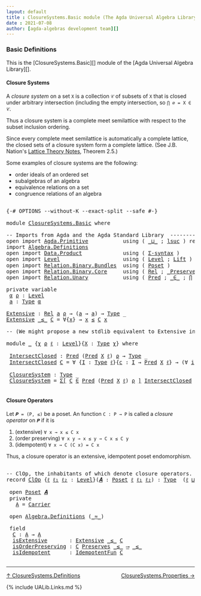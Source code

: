 ```yaml
---
layout: default
title : ClosureSystems.Basic module (The Agda Universal Algebra Library)
date : 2021-07-08
author: [agda-algebras development team][]
---
```


### <a id="basic-definitions">Basic Definitions</a>

This is the [ClosureSystems.Basic][] module of the [Agda Universal Algebra Library][].

#### <a id="closure-systems">Closure Systems</a>

A *closure system* on a set `X` is a collection `𝒞` of subsets of `X` that is closed
under arbitrary intersection (including the empty intersection, so `⋂ ∅ = X ∈ 𝒞`.

Thus a closure system is a complete meet semilattice with respect to the subset
inclusion ordering.

Since every complete meet semilattice is automatically a complete lattice, the closed
sets of a closure system form a complete lattice.
(See J.B. Nation's [Lattice Theory Notes](http://math.hawaii.edu/~jb/math618/Nation-LatticeTheory.pdf), Theorem 2.5.)

Some examples of closure systems are the following:

* order ideals of an ordered set
* subalgebras of an algebra
* equivalence relations on a set
* congruence relations of an algebra

<pre class="Agda">

<a id="1074" class="Symbol">{-#</a> <a id="1078" class="Keyword">OPTIONS</a> <a id="1086" class="Pragma">--without-K</a> <a id="1098" class="Pragma">--exact-split</a> <a id="1112" class="Pragma">--safe</a> <a id="1119" class="Symbol">#-}</a>

<a id="1124" class="Keyword">module</a> <a id="1131" href="ClosureSystems.Basic.html" class="Module">ClosureSystems.Basic</a> <a id="1152" class="Keyword">where</a>

<a id="1159" class="Comment">-- Imports from Agda and the Agda Standard Library  ---------------------------------------</a>
<a id="1251" class="Keyword">open</a> <a id="1256" class="Keyword">import</a> <a id="1263" href="Agda.Primitive.html" class="Module">Agda.Primitive</a>           <a id="1288" class="Keyword">using</a> <a id="1294" class="Symbol">(</a> <a id="1296" href="Agda.Primitive.html#810" class="Primitive Operator">_⊔_</a> <a id="1300" class="Symbol">;</a> <a id="1302" href="Agda.Primitive.html#780" class="Primitive">lsuc</a> <a id="1307" class="Symbol">)</a> <a id="1309" class="Keyword">renaming</a> <a id="1318" class="Symbol">(</a> <a id="1320" href="Agda.Primitive.html#326" class="Primitive">Set</a> <a id="1324" class="Symbol">to</a> <a id="1327" class="Primitive">Type</a> <a id="1332" class="Symbol">)</a>
<a id="1334" class="Keyword">import</a> <a id="1341" href="Algebra.Definitions.html" class="Module">Algebra.Definitions</a>
<a id="1361" class="Keyword">open</a> <a id="1366" class="Keyword">import</a> <a id="1373" href="Data.Product.html" class="Module">Data.Product</a>             <a id="1398" class="Keyword">using</a> <a id="1404" class="Symbol">(</a> <a id="1406" href="Data.Product.html#916" class="Function">Σ-syntax</a> <a id="1415" class="Symbol">)</a>
<a id="1417" class="Keyword">open</a> <a id="1422" class="Keyword">import</a> <a id="1429" href="Level.html" class="Module">Level</a>                    <a id="1454" class="Keyword">using</a> <a id="1460" class="Symbol">(</a> <a id="1462" href="Agda.Primitive.html#597" class="Postulate">Level</a> <a id="1468" class="Symbol">;</a> <a id="1470" href="Level.html#400" class="Record">Lift</a> <a id="1475" class="Symbol">)</a> <a id="1477" class="Keyword">renaming</a> <a id="1486" class="Symbol">(</a> <a id="1488" href="Agda.Primitive.html#764" class="Primitive">zero</a> <a id="1493" class="Symbol">to</a> <a id="1496" class="Primitive">ℓ₀</a> <a id="1499" class="Symbol">)</a>
<a id="1501" class="Keyword">open</a> <a id="1506" class="Keyword">import</a> <a id="1513" href="Relation.Binary.Bundles.html" class="Module">Relation.Binary.Bundles</a>  <a id="1538" class="Keyword">using</a> <a id="1544" class="Symbol">(</a> <a id="1546" href="Relation.Binary.Bundles.html#3028" class="Record">Poset</a> <a id="1552" class="Symbol">)</a>
<a id="1554" class="Keyword">open</a> <a id="1559" class="Keyword">import</a> <a id="1566" href="Relation.Binary.Core.html" class="Module">Relation.Binary.Core</a>     <a id="1591" class="Keyword">using</a> <a id="1597" class="Symbol">(</a> <a id="1599" href="Relation.Binary.Core.html#882" class="Function">Rel</a> <a id="1603" class="Symbol">;</a> <a id="1605" href="Relation.Binary.Core.html#1563" class="Function Operator">_Preserves_⟶_</a> <a id="1619" class="Symbol">)</a>
<a id="1621" class="Keyword">open</a> <a id="1626" class="Keyword">import</a> <a id="1633" href="Relation.Unary.html" class="Module">Relation.Unary</a>           <a id="1658" class="Keyword">using</a> <a id="1664" class="Symbol">(</a> <a id="1666" href="Relation.Unary.html#1101" class="Function">Pred</a> <a id="1671" class="Symbol">;</a> <a id="1673" href="Relation.Unary.html#1523" class="Function Operator">_∈_</a> <a id="1677" class="Symbol">;</a> <a id="1679" href="Relation.Unary.html#4741" class="Function">⋂</a> <a id="1681" class="Symbol">)</a>

<a id="1684" class="Keyword">private</a> <a id="1692" class="Keyword">variable</a>
 <a id="1702" href="ClosureSystems.Basic.html#1702" class="Generalizable">α</a> <a id="1704" href="ClosureSystems.Basic.html#1704" class="Generalizable">ρ</a> <a id="1706" class="Symbol">:</a> <a id="1708" href="Agda.Primitive.html#597" class="Postulate">Level</a>
 <a id="1715" href="ClosureSystems.Basic.html#1715" class="Generalizable">a</a> <a id="1717" class="Symbol">:</a> <a id="1719" href="ClosureSystems.Basic.html#1327" class="Primitive">Type</a> <a id="1724" href="ClosureSystems.Basic.html#1702" class="Generalizable">α</a>

<a id="Extensive"></a><a id="1727" href="ClosureSystems.Basic.html#1727" class="Function">Extensive</a> <a id="1737" class="Symbol">:</a> <a id="1739" href="Relation.Binary.Core.html#882" class="Function">Rel</a> <a id="1743" href="ClosureSystems.Basic.html#1715" class="Generalizable">a</a> <a id="1745" href="ClosureSystems.Basic.html#1704" class="Generalizable">ρ</a> <a id="1747" class="Symbol">→</a> <a id="1749" class="Symbol">(</a><a id="1750" href="ClosureSystems.Basic.html#1715" class="Generalizable">a</a> <a id="1752" class="Symbol">→</a> <a id="1754" href="ClosureSystems.Basic.html#1715" class="Generalizable">a</a><a id="1755" class="Symbol">)</a> <a id="1757" class="Symbol">→</a> <a id="1759" href="ClosureSystems.Basic.html#1327" class="Primitive">Type</a> <a id="1764" class="Symbol">_</a>
<a id="1766" href="ClosureSystems.Basic.html#1727" class="Function">Extensive</a> <a id="1776" href="ClosureSystems.Basic.html#1776" class="Bound Operator">_≤_</a> <a id="1780" href="ClosureSystems.Basic.html#1780" class="Bound">C</a> <a id="1782" class="Symbol">=</a> <a id="1784" class="Symbol">∀{</a><a id="1786" href="ClosureSystems.Basic.html#1786" class="Bound">x</a><a id="1787" class="Symbol">}</a> <a id="1789" class="Symbol">→</a> <a id="1791" href="ClosureSystems.Basic.html#1786" class="Bound">x</a> <a id="1793" href="ClosureSystems.Basic.html#1776" class="Bound Operator">≤</a> <a id="1795" href="ClosureSystems.Basic.html#1780" class="Bound">C</a> <a id="1797" href="ClosureSystems.Basic.html#1786" class="Bound">x</a>

<a id="1800" class="Comment">-- (We might propose a new stdlib equivalent to Extensive in, e.g., `Relation.Binary.Core`.)</a>

<a id="1894" class="Keyword">module</a> <a id="1901" href="ClosureSystems.Basic.html#1901" class="Module">_</a> <a id="1903" class="Symbol">{</a><a id="1904" href="ClosureSystems.Basic.html#1904" class="Bound">χ</a> <a id="1906" href="ClosureSystems.Basic.html#1906" class="Bound">ρ</a> <a id="1908" href="ClosureSystems.Basic.html#1908" class="Bound">ℓ</a> <a id="1910" class="Symbol">:</a> <a id="1912" href="Agda.Primitive.html#597" class="Postulate">Level</a><a id="1917" class="Symbol">}{</a><a id="1919" href="ClosureSystems.Basic.html#1919" class="Bound">X</a> <a id="1921" class="Symbol">:</a> <a id="1923" href="ClosureSystems.Basic.html#1327" class="Primitive">Type</a> <a id="1928" href="ClosureSystems.Basic.html#1904" class="Bound">χ</a><a id="1929" class="Symbol">}</a> <a id="1931" class="Keyword">where</a>

 <a id="1939" href="ClosureSystems.Basic.html#1939" class="Function">IntersectClosed</a> <a id="1955" class="Symbol">:</a> <a id="1957" href="Relation.Unary.html#1101" class="Function">Pred</a> <a id="1962" class="Symbol">(</a><a id="1963" href="Relation.Unary.html#1101" class="Function">Pred</a> <a id="1968" href="ClosureSystems.Basic.html#1919" class="Bound">X</a> <a id="1970" href="ClosureSystems.Basic.html#1908" class="Bound">ℓ</a><a id="1971" class="Symbol">)</a> <a id="1973" href="ClosureSystems.Basic.html#1906" class="Bound">ρ</a> <a id="1975" class="Symbol">→</a> <a id="1977" href="ClosureSystems.Basic.html#1327" class="Primitive">Type</a> <a id="1982" class="Symbol">_</a>
 <a id="1985" href="ClosureSystems.Basic.html#1939" class="Function">IntersectClosed</a> <a id="2001" href="ClosureSystems.Basic.html#2001" class="Bound">C</a> <a id="2003" class="Symbol">=</a> <a id="2005" class="Symbol">∀</a> <a id="2007" class="Symbol">{</a><a id="2008" href="ClosureSystems.Basic.html#2008" class="Bound">I</a> <a id="2010" class="Symbol">:</a> <a id="2012" href="ClosureSystems.Basic.html#1327" class="Primitive">Type</a> <a id="2017" href="ClosureSystems.Basic.html#1908" class="Bound">ℓ</a><a id="2018" class="Symbol">}{</a><a id="2020" href="ClosureSystems.Basic.html#2020" class="Bound">c</a> <a id="2022" class="Symbol">:</a> <a id="2024" href="ClosureSystems.Basic.html#2008" class="Bound">I</a> <a id="2026" class="Symbol">→</a> <a id="2028" href="Relation.Unary.html#1101" class="Function">Pred</a> <a id="2033" href="ClosureSystems.Basic.html#1919" class="Bound">X</a> <a id="2035" href="ClosureSystems.Basic.html#1908" class="Bound">ℓ</a><a id="2036" class="Symbol">}</a> <a id="2038" class="Symbol">→</a> <a id="2040" class="Symbol">(∀</a> <a id="2043" href="ClosureSystems.Basic.html#2043" class="Bound">i</a> <a id="2045" class="Symbol">→</a> <a id="2047" class="Symbol">(</a><a id="2048" href="ClosureSystems.Basic.html#2020" class="Bound">c</a> <a id="2050" href="ClosureSystems.Basic.html#2043" class="Bound">i</a><a id="2051" class="Symbol">)</a> <a id="2053" href="Relation.Unary.html#1523" class="Function Operator">∈</a> <a id="2055" href="ClosureSystems.Basic.html#2001" class="Bound">C</a><a id="2056" class="Symbol">)</a> <a id="2058" class="Symbol">→</a> <a id="2060" href="Relation.Unary.html#4741" class="Function">⋂</a> <a id="2062" href="ClosureSystems.Basic.html#2008" class="Bound">I</a> <a id="2064" href="ClosureSystems.Basic.html#2020" class="Bound">c</a> <a id="2066" href="Relation.Unary.html#1523" class="Function Operator">∈</a> <a id="2068" href="ClosureSystems.Basic.html#2001" class="Bound">C</a>

 <a id="2072" href="ClosureSystems.Basic.html#2072" class="Function">ClosureSystem</a> <a id="2086" class="Symbol">:</a> <a id="2088" href="ClosureSystems.Basic.html#1327" class="Primitive">Type</a> <a id="2093" class="Symbol">_</a>
 <a id="2096" href="ClosureSystems.Basic.html#2072" class="Function">ClosureSystem</a> <a id="2110" class="Symbol">=</a> <a id="2112" href="Data.Product.html#916" class="Function">Σ[</a> <a id="2115" href="ClosureSystems.Basic.html#2115" class="Bound">C</a> <a id="2117" href="Data.Product.html#916" class="Function">∈</a> <a id="2119" href="Relation.Unary.html#1101" class="Function">Pred</a> <a id="2124" class="Symbol">(</a><a id="2125" href="Relation.Unary.html#1101" class="Function">Pred</a> <a id="2130" href="ClosureSystems.Basic.html#1919" class="Bound">X</a> <a id="2132" href="ClosureSystems.Basic.html#1908" class="Bound">ℓ</a><a id="2133" class="Symbol">)</a> <a id="2135" href="ClosureSystems.Basic.html#1906" class="Bound">ρ</a> <a id="2137" href="Data.Product.html#916" class="Function">]</a> <a id="2139" href="ClosureSystems.Basic.html#1939" class="Function">IntersectClosed</a> <a id="2155" href="ClosureSystems.Basic.html#2115" class="Bound">C</a>

</pre>


#### <a id="closure-operators">Closure Operators</a>

Let `𝑷 = (P, ≤)` be a poset. An function `C : P → P` is called a *closure operator*
on `𝑷` if it is

1. (extensive) `∀ x → x ≤ C x`
2. (order preserving) `∀ x y → x ≤ y → C x ≤ C y`
3. (idempotent) `∀ x → C (C x) = C x`

Thus, a closure operator is an extensive, idempotent poset endomorphism.

<pre class="Agda">

<a id="2534" class="Comment">-- ClOp, the inhabitants of which denote closure operators.</a>
<a id="2594" class="Keyword">record</a> <a id="ClOp"></a><a id="2601" href="ClosureSystems.Basic.html#2601" class="Record">ClOp</a> <a id="2606" class="Symbol">{</a><a id="2607" href="ClosureSystems.Basic.html#2607" class="Bound">ℓ</a> <a id="2609" href="ClosureSystems.Basic.html#2609" class="Bound">ℓ₁</a> <a id="2612" href="ClosureSystems.Basic.html#2612" class="Bound">ℓ₂</a> <a id="2615" class="Symbol">:</a> <a id="2617" href="Agda.Primitive.html#597" class="Postulate">Level</a><a id="2622" class="Symbol">}(</a><a id="2624" href="ClosureSystems.Basic.html#2624" class="Bound">𝑨</a> <a id="2626" class="Symbol">:</a> <a id="2628" href="Relation.Binary.Bundles.html#3028" class="Record">Poset</a> <a id="2634" href="ClosureSystems.Basic.html#2607" class="Bound">ℓ</a> <a id="2636" href="ClosureSystems.Basic.html#2609" class="Bound">ℓ₁</a> <a id="2639" href="ClosureSystems.Basic.html#2612" class="Bound">ℓ₂</a><a id="2641" class="Symbol">)</a> <a id="2643" class="Symbol">:</a> <a id="2645" href="ClosureSystems.Basic.html#1327" class="Primitive">Type</a>  <a id="2651" class="Symbol">(</a><a id="2652" href="ClosureSystems.Basic.html#2607" class="Bound">ℓ</a> <a id="2654" href="Agda.Primitive.html#810" class="Primitive Operator">⊔</a> <a id="2656" href="ClosureSystems.Basic.html#2612" class="Bound">ℓ₂</a> <a id="2659" href="Agda.Primitive.html#810" class="Primitive Operator">⊔</a> <a id="2661" href="ClosureSystems.Basic.html#2609" class="Bound">ℓ₁</a><a id="2663" class="Symbol">)</a> <a id="2665" class="Keyword">where</a>

 <a id="2673" class="Keyword">open</a> <a id="2678" href="Relation.Binary.Bundles.html#3028" class="Module">Poset</a> <a id="2684" href="ClosureSystems.Basic.html#2624" class="Bound">𝑨</a>
 <a id="2687" class="Keyword">private</a>
   <a id="ClOp.A"></a><a id="2698" href="ClosureSystems.Basic.html#2698" class="Function">A</a> <a id="2700" class="Symbol">=</a> <a id="2702" href="Relation.Binary.Bundles.html#3104" class="Function">Carrier</a>

 <a id="2712" class="Keyword">open</a> <a id="2717" href="Algebra.Definitions.html" class="Module">Algebra.Definitions</a> <a id="2737" class="Symbol">(</a><a id="2738" href="Relation.Binary.Bundles.html#3131" class="Function Operator">_≈_</a><a id="2741" class="Symbol">)</a>

 <a id="2745" class="Keyword">field</a>
  <a id="ClOp.C"></a><a id="2753" href="ClosureSystems.Basic.html#2753" class="Field">C</a> <a id="2755" class="Symbol">:</a> <a id="2757" href="ClosureSystems.Basic.html#2698" class="Function">A</a> <a id="2759" class="Symbol">→</a> <a id="2761" href="ClosureSystems.Basic.html#2698" class="Function">A</a>
  <a id="ClOp.isExtensive"></a><a id="2765" href="ClosureSystems.Basic.html#2765" class="Field">isExtensive</a>       <a id="2783" class="Symbol">:</a> <a id="2785" href="ClosureSystems.Basic.html#1727" class="Function">Extensive</a> <a id="2795" href="Relation.Binary.Bundles.html#3167" class="Function Operator">_≤_</a> <a id="2799" href="ClosureSystems.Basic.html#2753" class="Field">C</a>
  <a id="ClOp.isOrderPreserving"></a><a id="2803" href="ClosureSystems.Basic.html#2803" class="Field">isOrderPreserving</a> <a id="2821" class="Symbol">:</a> <a id="2823" href="ClosureSystems.Basic.html#2753" class="Field">C</a> <a id="2825" href="Relation.Binary.Core.html#1563" class="Function Operator">Preserves</a> <a id="2835" href="Relation.Binary.Bundles.html#3167" class="Function Operator">_≤_</a> <a id="2839" href="Relation.Binary.Core.html#1563" class="Function Operator">⟶</a> <a id="2841" href="Relation.Binary.Bundles.html#3167" class="Function Operator">_≤_</a>
  <a id="ClOp.isIdempotent"></a><a id="2847" href="ClosureSystems.Basic.html#2847" class="Field">isIdempotent</a>      <a id="2865" class="Symbol">:</a> <a id="2867" href="Algebra.Definitions.html#2713" class="Function">IdempotentFun</a> <a id="2881" href="ClosureSystems.Basic.html#2753" class="Field">C</a>

</pre>

--------------------------------------

[↑ ClosureSystems.Definitions](ClosureSystems.html)
<span style="float:right;">[ClosureSystems.Properties →](ClosureSystems.Properties.html)</span>

{% include UALib.Links.md %}

[agda-algebras development team]: https://github.com/ualib/agda-algebras#the-agda-algebras-development-team
